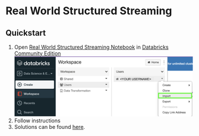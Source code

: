# Real World Structured Streaming

## Quickstart
1. Open [Real World Structured Streaming Notebook](./%5BExercise%5D%20Real%20World%20Structured%20Streaming.dbc) in [Databricks Community Edition](https://community.cloud.databricks.com/)
   ![databricks-import](../databricks-import.png)
2. Follow instructions
3. Solutions can be found [here](./%5BSolution%5D%20Real%20World%20Structured%20Streaming.dbc).
